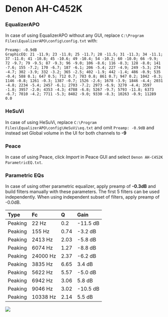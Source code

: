# Denon AH-C452K

### EqualizerAPO
In case of using EqualizerAPO without any GUI, replace `C:\Program Files\EqualizerAPO\config\config.txt`
with:
```
Preamp: -0.9dB
GraphicEQ: 21 -11.9; 23 -11.8; 25 -11.7; 28 -11.5; 31 -11.3; 34 -11.1; 37 -11.0; 41 -10.8; 45 -10.6; 49 -10.4; 54 -10.2; 60 -10.0; 66 -9.9; 72 -9.7; 79 -9.5; 87 -9.3; 96 -9.0; 106 -8.6; 116 -8.3; 128 -8.0; 141 -7.6; 155 -7.2; 170 -6.7; 187 -6.1; 206 -5.4; 227 -4.9; 249 -5.3; 274 -4.7; 302 -3.9; 332 -3.2; 365 -2.5; 402 -1.9; 442 -1.4; 486 -0.9; 535 -0.4; 588 0.1; 647 0.5; 712 0.7; 783 0.8; 861 0.7; 947 0.2; 1042 -0.3; 1146 -0.8; 1261 -0.3; 1387 -0.7; 1526 -2.6; 1678 -3.9; 1846 -4.4; 2031 -4.8; 2234 -5.4; 2457 -6.1; 2703 -7.2; 2973 -6.9; 3270 -4.4; 3597 -1.8; 3957 -2.0; 4353 -4.3; 4788 -6.8; 5267 -9.7; 5793 -11.8; 6373 -6.7; 7010 -4.2; 7711 -5.3; 8482 -9.0; 9330 -8.3; 10263 -0.9; 11289 0.0
```

### HeSuVi
In case of using HeSuVi, replace `C:\Program Files\EqualizerAPO\config\HeSuVi\eq.txt` and omit `Preamp:
-0.9dB` and instead set Global volume in the UI for both channels to **-9**

### Peace
In case of using Peace, click *Import* in Peace GUI and select `Denon AH-C452K ParametricEQ.txt`.

### Parametric EQs
In case of using other parametric equalizer, apply preamp of **-0.3dB** and build filters manually
with these parameters. The first 5 filters can be used independently.
When using independent subset of filters, apply preamp of -0.0dB.

| Type    | Fc       |    Q | Gain     |
|:--------|:---------|:-----|:---------|
| Peaking | 22 Hz    | 0.2  | -11.5 dB |
| Peaking | 155 Hz   | 0.74 | -3.2 dB  |
| Peaking | 2413 Hz  | 2.03 | -5.8 dB  |
| Peaking | 6074 Hz  | 1.27 | -8.8 dB  |
| Peaking | 24000 Hz | 2.37 | -6.2 dB  |
| Peaking | 3835 Hz  | 6.65 | 3.4 dB   |
| Peaking | 5622 Hz  | 5.57 | -5.0 dB  |
| Peaking | 6942 Hz  | 3.06 | 5.8 dB   |
| Peaking | 9046 Hz  | 3.02 | -10.5 dB |
| Peaking | 10338 Hz | 2.14 | 5.5 dB   |

![](https://raw.githubusercontent.com/jaakkopasanen/AutoEq/master/results/headphonecom/sbaf-serious/Denon%20AH-C452K/Denon%20AH-C452K.png)